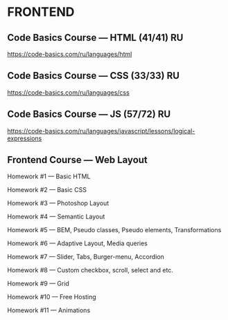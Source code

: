 # FRONTEND

## Code Basics Course — HTML (41/41) RU
https://code-basics.com/ru/languages/html

## Code Basics Course — CSS (33/33) RU
https://code-basics.com/ru/languages/css

## Code Basics Course — JS (57/72) RU
https://code-basics.com/ru/languages/javascript/lessons/logical-expressions

## Frontend Course — Web Layout

Homework #1 — Basic HTML

Homework #2 — Basic CSS

Homework #3 — Photoshop Layout

Homework #4 — Semantic Layout

Homework #5 — BEM, Pseudo classes, Pseudo elements,
Transformations

Homework #6 — Adaptive Layout, Media queries

Homework #7 — Slider, Tabs, Burger-menu, Accordion

Homework #8 — Custom checkbox, scroll, select and etc.

Homework #9 — Grid

Homework #10 — Free Hosting

Homework #11 — Animations
